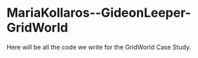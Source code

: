 MariaKollaros--GideonLeeper-GridWorld
=====================================
Here will be all the code we write for the GridWorld Case Study.
